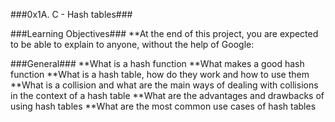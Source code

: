 ###0x1A. C - Hash tables###

###Learning Objectives###
**At the end of this project, you are expected to be able to explain to anyone, without the help of Google:

###General###
**What is a hash function
**What makes a good hash function
**What is a hash table, how do they work and how to use them
**What is a collision and what are the main ways of dealing with collisions in the context of a hash table
**What are the advantages and drawbacks of using hash tables
**What are the most common use cases of hash tables
